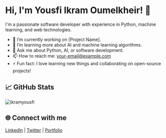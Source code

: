 # Hi, I'm Yousfi Ikram Oumelkheir! 👋

I'm a passionate software developer with experience in Python, machine learning, and web technologies.

- 🔭 I’m currently working on [Project Name].
- 🌱 I’m learning more about AI and machine learning algorithms.
- 💬 Ask me about Python, AI, or software development.
- 📫 How to reach me: [your-email@example.com](mailto:your-email@example.com)
- ⚡ Fun fact: I love learning new things and collaborating on open-source projects!

## 📈 GitHub Stats

![ikramyousfi](https://github-readme-stats.vercel.app/api?username=your-username&show_icons=true&hide_title=true&hide=prs&count_private=true&hide_border=true&theme=radical)

## 🌐 Connect with me
[LinkedIn](https://www.linkedin.com/in/your-linkedin-profile) | [Twitter](https://twitter.com/your-twitter) | [Portfolio](https://your-portfolio.com)
